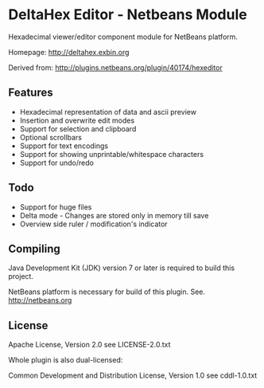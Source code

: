 DeltaHex Editor - Netbeans Module
=================================

Hexadecimal viewer/editor component module for NetBeans platform.

Homepage: http://deltahex.exbin.org  

Derived from: http://plugins.netbeans.org/plugin/40174/hexeditor

Features
--------

- Hexadecimal representation of data and ascii preview
- Insertion and overwrite edit modes
- Support for selection and clipboard
- Optional scrollbars
- Support for text encodings
- Support for showing unprintable/whitespace characters
- Support for undo/redo

Todo
----

- Support for huge files
- Delta mode - Changes are stored only in memory till save
- Overview side ruler / modification's indicator

Compiling
---------

Java Development Kit (JDK) version 7 or later is required to build this project.

NetBeans platform is necessary for build of this plugin. See. http://netbeans.org  

License
-------

Apache License, Version 2.0
see LICENSE-2.0.txt

Whole plugin is also dual-licensed:

Common Development and Distribution License, Version 1.0
see cddl-1.0.txt
